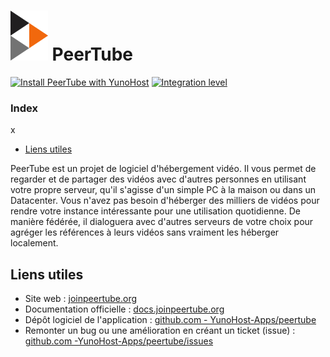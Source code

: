 # <img src="/images/peertube_logo.svg" height="80px" alt="logo de peertube"> PeerTube

[![Install PeerTube with YunoHost](https://install-app.yunohost.org/install-with-yunohost.png)](https://install-app.yunohost.org/?app=peertube) [![Integration level](https://dash.yunohost.org/integration/peertube.svg)](https://dash.yunohost.org/appci/app/peertube)

### Index
x
- [Liens utiles](#liens-utiles)

PeerTube est un projet de logiciel d'hébergement vidéo. Il vous permet de regarder et de partager des vidéos avec d'autres personnes en utilisant votre propre serveur, qu'il s'agisse d'un simple PC à la maison ou dans un Datacenter. Vous n'avez pas besoin d'héberger des milliers de vidéos pour rendre votre instance intéressante pour une utilisation quotidienne. De manière fédérée, il dialoguera avec d'autres serveurs de votre choix pour agréger les références à leurs vidéos sans vraiment les héberger localement.


## Liens utiles

+ Site web : [joinpeertube.org](https://joinpeertube.org)
+ Documentation officielle : [docs.joinpeertube.org](https://docs.joinpeertube.org)
+ Dépôt logiciel de l'application : [github.com - YunoHost-Apps/peertube](https://github.com/YunoHost-Apps/peertube_ynh)
+ Remonter un bug ou une amélioration en créant un ticket (issue) : [github.com -YunoHost-Apps/peertube/issues](https://github.com/YunoHost-Apps/peertube_ynh/issues)
